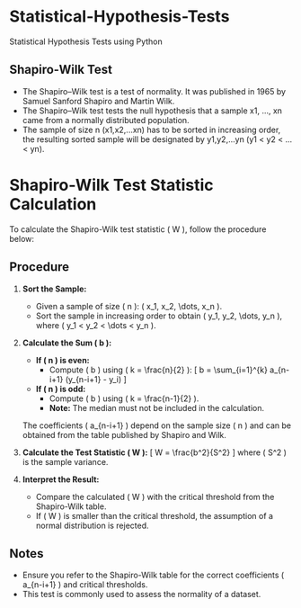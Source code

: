# Statistical-Hypothesis-Tests
Statistical Hypothesis Tests using Python

## Shapiro-Wilk Test

* The Shapiro–Wilk test is a test of normality. It was published in 1965 by Samuel Sanford Shapiro and Martin Wilk.
* The Shapiro–Wilk test tests the null hypothesis that a sample x1, ..., xn came from a normally distributed population.
* The sample of size n (x1,x2,...xn) has to be sorted in increasing order, the resulting sorted sample will be designated by y1,y2,...yn (y1 < y2 < ... < yn).

# Shapiro-Wilk Test Statistic Calculation

To calculate the Shapiro-Wilk test statistic \( W \), follow the procedure below:

## Procedure

1. **Sort the Sample:**
   - Given a sample of size \( n \): \( x_1, x_2, \dots, x_n \).
   - Sort the sample in increasing order to obtain \( y_1, y_2, \dots, y_n \), where \( y_1 < y_2 < \dots < y_n \).

2. **Calculate the Sum \( b \):**
   - **If \( n \) is even:**
     - Compute \( b \) using \( k = \frac{n}{2} \):
       \[
       b = \sum_{i=1}^{k} a_{n-i+1} (y_{n-i+1} - y_i)
       \]
   - **If \( n \) is odd:**
     - Compute \( b \) using \( k = \frac{n-1}{2} \).
     - **Note:** The median must not be included in the calculation.

   The coefficients \( a_{n-i+1} \) depend on the sample size \( n \) and can be obtained from the table published by Shapiro and Wilk.

3. **Calculate the Test Statistic \( W \):**
   \[
   W = \frac{b^2}{S^2}
   \]
   where \( S^2 \) is the sample variance.

4. **Interpret the Result:**
   - Compare the calculated \( W \) with the critical threshold from the Shapiro-Wilk table.
   - If \( W \) is smaller than the critical threshold, the assumption of a normal distribution is rejected.

## Notes
- Ensure you refer to the Shapiro-Wilk table for the correct coefficients \( a_{n-i+1} \) and critical thresholds.
- This test is commonly used to assess the normality of a dataset.
